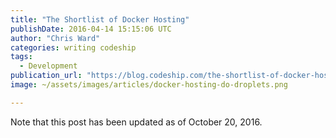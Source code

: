 ```yaml
---
title: "The Shortlist of Docker Hosting"
publishDate: 2016-04-14 15:15:06 UTC
author: "Chris Ward"
categories: writing codeship
tags:
  - Development
publication_url: "https://blog.codeship.com/the-shortlist-of-docker-hosting/"
image: ~/assets/images/articles/docker-hosting-do-droplets.png

---
```

Note that this post has been updated as of October 20, 2016.

